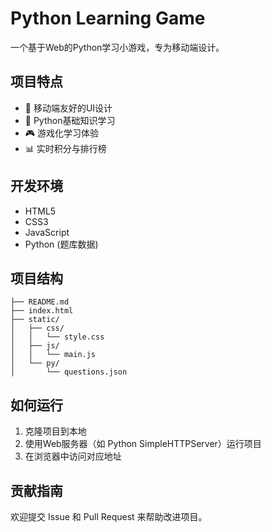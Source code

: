 # Python Learning Game

一个基于Web的Python学习小游戏，专为移动端设计。

## 项目特点

- 📱 移动端友好的UI设计
- 🐍 Python基础知识学习
- 🎮 游戏化学习体验
- 📊 实时积分与排行榜

## 开发环境

- HTML5
- CSS3
- JavaScript
- Python (题库数据)

## 项目结构

```
├── README.md
├── index.html
├── static/
│   ├── css/
│   │   └── style.css
│   ├── js/
│   │   └── main.js
│   └── py/
│       └── questions.json
```

## 如何运行

1. 克隆项目到本地
2. 使用Web服务器（如 Python SimpleHTTPServer）运行项目
3. 在浏览器中访问对应地址

## 贡献指南

欢迎提交 Issue 和 Pull Request 来帮助改进项目。